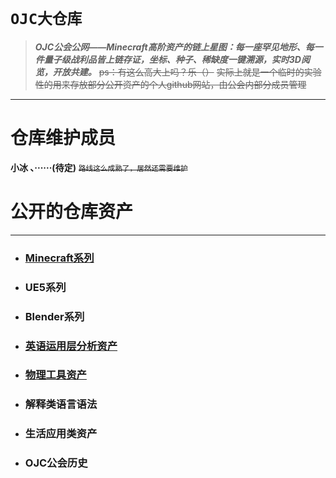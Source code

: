 # `OJC大仓库`

>***OJC公会公网——Minecraft高阶资产的链上星图：每一座罕见地形、每一件量子级战利品皆上链存证，坐标、种子、稀缺度一键溯源，实时3D阅览，开放共建。***
~~ps：有这么高大上吗？乐（）~~
~~实际上就是一个临时的实验性的用来存放部分公开资产的个人github网站，由公会内部分成员管理~~
***

# **仓库维护成员**
 **小冰 、······(待定)**
~~<small> 路线这么成熟了，居然还需要维护</small>~~

# 公开的仓库资产
***
- ### [Minecraft系列](Minecraft.md)
- ### UE5系列
- ### Blender系列
- ### [英语运用层分析资产](yingyuyin.md)
- ### [物理工具资产](wuligongjuyin.md)
- ### 解释类语言语法
- ### 生活应用类资产
- ### OJC公会历史